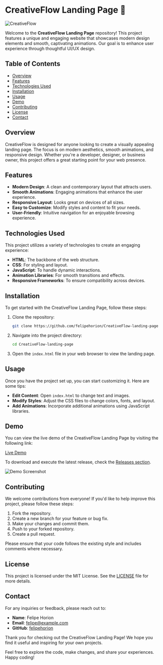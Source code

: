 # CreativeFlow Landing Page 🌟

![CreativeFlow](https://img.shields.io/badge/CreativeFlow-Landing%20Page-blue.svg)

Welcome to the **CreativeFlow Landing Page** repository! This project features a unique and engaging website that showcases modern design elements and smooth, captivating animations. Our goal is to enhance user experience through thoughtful UI/UX design. 

## Table of Contents

- [Overview](#overview)
- [Features](#features)
- [Technologies Used](#technologies-used)
- [Installation](#installation)
- [Usage](#usage)
- [Demo](#demo)
- [Contributing](#contributing)
- [License](#license)
- [Contact](#contact)

## Overview

CreativeFlow is designed for anyone looking to create a visually appealing landing page. The focus is on modern aesthetics, smooth animations, and responsive design. Whether you're a developer, designer, or business owner, this project offers a great starting point for your web presence.

## Features

- **Modern Design**: A clean and contemporary layout that attracts users.
- **Smooth Animations**: Engaging animations that enhance the user experience.
- **Responsive Layout**: Looks great on devices of all sizes.
- **Easy to Customize**: Modify styles and content to fit your needs.
- **User-Friendly**: Intuitive navigation for an enjoyable browsing experience.

## Technologies Used

This project utilizes a variety of technologies to create an engaging experience:

- **HTML**: The backbone of the web structure.
- **CSS**: For styling and layout.
- **JavaScript**: To handle dynamic interactions.
- **Animation Libraries**: For smooth transitions and effects.
- **Responsive Frameworks**: To ensure compatibility across devices.

## Installation

To get started with the CreativeFlow Landing Page, follow these steps:

1. Clone the repository:
   ```bash
   git clone https://github.com/felipehorion/CreativeFlow-landing-page.git
   ```

2. Navigate into the project directory:
   ```bash
   cd CreativeFlow-landing-page
   ```

3. Open the `index.html` file in your web browser to view the landing page.

## Usage

Once you have the project set up, you can start customizing it. Here are some tips:

- **Edit Content**: Open `index.html` to change text and images.
- **Modify Styles**: Adjust the CSS files to change colors, fonts, and layout.
- **Add Animations**: Incorporate additional animations using JavaScript libraries.

## Demo

You can view the live demo of the CreativeFlow Landing Page by visiting the following link:

[Live Demo](https://github.com/felipehorion/CreativeFlow-landing-page/releases)

To download and execute the latest release, check the [Releases section](https://github.com/felipehorion/CreativeFlow-landing-page/releases).

![Demo Screenshot](https://via.placeholder.com/800x400?text=Demo+Screenshot)

## Contributing

We welcome contributions from everyone! If you'd like to help improve this project, please follow these steps:

1. Fork the repository.
2. Create a new branch for your feature or bug fix.
3. Make your changes and commit them.
4. Push to your forked repository.
5. Create a pull request.

Please ensure that your code follows the existing style and includes comments where necessary.

## License

This project is licensed under the MIT License. See the [LICENSE](LICENSE) file for more details.

## Contact

For any inquiries or feedback, please reach out to:

- **Name**: Felipe Horion
- **Email**: felipe@example.com
- **GitHub**: [felipehorion](https://github.com/felipehorion)

Thank you for checking out the CreativeFlow Landing Page! We hope you find it useful and inspiring for your own projects. 

Feel free to explore the code, make changes, and share your experiences. Happy coding!